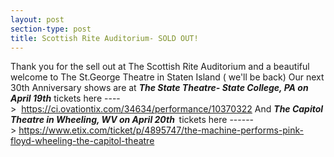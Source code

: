```yaml
---
layout: post
section-type: post
title: Scottish Rite Auditorium- SOLD OUT! 
---
```


<p>Thank you for the sell out at The Scottish Rite Auditorium and a beautiful welcome to The St.George Theatre in Staten Island ( we'll be back) Our next 30th Anniversary shows are at <em><strong>The State Theatre- State College, PA on April 19th</strong></em> tickets here ----&gt;&nbsp;&nbsp;<a href="https://ci.ovationtix.com/34634/performance/10370322">https://ci.ovationtix.com/34634/performance/10370322</a>&nbsp;And <strong><em>The Capitol Theatre in Wheeling, WV on April 20th&nbsp;&nbsp;</em></strong>tickets here ------&gt;&nbsp;<a href="https://www.etix.com/ticket/p/4895747/the-machine-performs-pink-floyd-wheeling-the-capitol-theatre">https://www.etix.com/ticket/p/4895747/the-machine-performs-pink-floyd-wheeling-the-capitol-theatre</a></p>
